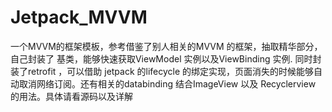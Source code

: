 # Jetpack_MVVM
一个MVVM的框架模板，参考借鉴了别人相关的MVVM 的框架，抽取精华部分，自己封装了 基类，能够快速获取ViewModel 实例以及ViewBinding 实例. 同时封装了retrofit ，可以借助 jetpack 的lifecycle 的绑定实现，页面消失的时候能够自动取消网络订阅。还有相关的databinding 结合ImageView 以及 Recyclerview 的用法。具体请看源码以及详解
